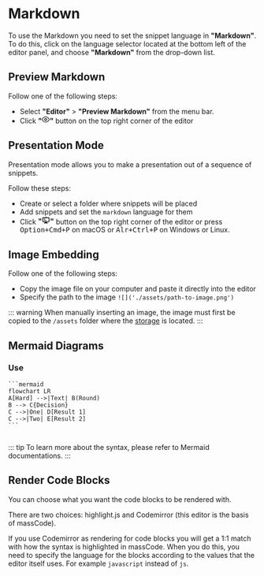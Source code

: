 # Markdown

To use the Markdown you need to set the snippet language in **"Markdown"**. To do this, click on the language selector located at the bottom left of the editor panel, and choose **"Markdown"** from the drop-down list.

## Preview Markdown

Follow one of the following steps:
- Select **"Editor"** > **"Preview Markdown"** from the menu bar.
- Click **"<svg xmlns="http://www.w3.org/2000/svg" width="16" height="16" viewBox="0 0 24 24" fill="none" stroke="currentColor" stroke-width="2" stroke-linecap="round" stroke-linejoin="round" class="feather feather-eye"><path d="M1 12s4-8 11-8 11 8 11 8-4 8-11 8-11-8-11-8z"></path><circle cx="12" cy="12" r="3"></circle></svg>"** button on the top right corner of the editor

## Presentation Mode

<AppVersion text=">=3.2" />

Presentation mode allows you to make a presentation out of a sequence of snippets.

Follow these steps:

- Create or select a folder where snippets will be placed
- Add snippets and set the `markdown` language for them
- Click **"<svg height="1.2em" width="1.2em" xmlns="http://www.w3.org/2000/svg" data-name="Layer 1" viewBox="0 0 24 24" data-v-6db4ceee=""><path d="M7,10H9A1,1,0,0,0,9,8H7a1,1,0,0,0,0,2ZM21,4H13V3a1,1,0,0,0-2,0V4H3A1,1,0,0,0,2,5V15a3,3,0,0,0,3,3H9.59l-2.3,2.29a1,1,0,0,0,0,1.42,1,1,0,0,0,1.42,0L11,19.41V21a1,1,0,0,0,2,0V19.41l2.29,2.3a1,1,0,0,0,1.42,0,1,1,0,0,0,0-1.42L14.41,18H19a3,3,0,0,0,3-3V5A1,1,0,0,0,21,4ZM20,15a1,1,0,0,1-1,1H5a1,1,0,0,1-1-1V6H20ZM7,14h6a1,1,0,0,0,0-2H7a1,1,0,0,0,0,2Z"></path></svg>"** button on the top right corner of the editor or press <kbd>Option+Cmd+P</kbd> on macOS or <kbd>Alr+Ctrl+P</kbd> on Windows or Linux.


## Image Embedding

<AppVersion text=">=3.1" />

Follow one of the following steps:

- Copy the image file on your computer and paste it directly into the editor
- Specify the path to the image `![]('./assets/path-to-image.png')`

::: warning
When manually inserting an image, the image must first be copied to the `/assets` folder where the [storage](/documentation/storage.html) is located.
:::

## Mermaid Diagrams

<AppVersion text=">=2.7" />

### Use

````
```mermaid
flowchart LR
A[Hard] -->|Text| B(Round)
B --> C{Decision}
C -->|One| D[Result 1]
C -->|Two| E[Result 2]
```
````

<img :src="withBase('/mermaid-demo.png')">

::: tip
To learn more about the syntax, please refer to <AppLink href="https://mermaid-js.github.io/mermaid/#/?id=diagram-types">Mermaid documentations</AppLink>.
:::

## Render Code Blocks

<AppVersion text=">=3.2" />

You can choose what you want the code blocks to be rendered with.

There are two choices: <AppLink href="https://highlightjs.org/">highlight.js</AppLink> and <AppLink href="https://codemirror.net/5/">Codemirror</AppLink> (this editor is the basis of massCode).

If you use Codemirror as rendering for code blocks you will get a 1:1 match with how the syntax is highlighted in massCode. When you do this, you need to specify the language for the blocks according to the <AppLink href="https://github.com/massCodeIO/massCode/blob/master/src/renderer/components/editor/languages.ts">values</AppLink> that the editor itself uses. For example `javascript` instead of `js`.

<script setup>
import { withBase } from 'vitepress'
</script>